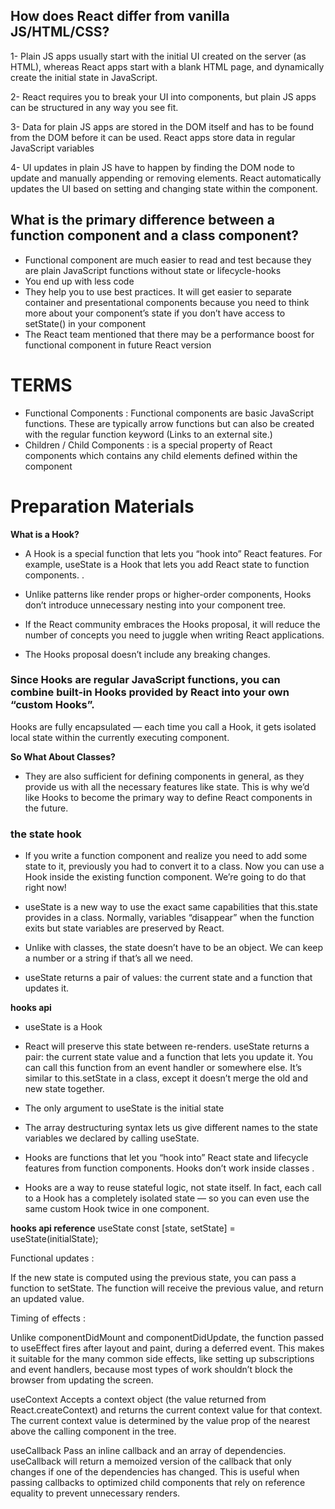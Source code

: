 ## How does React differ from vanilla JS/HTML/CSS?
1- Plain JS apps usually start with the initial UI created on the server (as HTML), whereas React apps start with a blank HTML page, and dynamically create the initial state in JavaScript.

2- React requires you to break your UI into components, but plain JS apps can be structured in any way you see fit.

3- Data for plain JS apps are stored in the DOM itself and has to be found from the DOM before it can be used. React apps store data in regular JavaScript variables

4- UI updates in plain JS have to happen by finding the DOM node to update and manually appending or removing elements. React automatically updates the UI based on setting and changing state within the component.

## What is the primary difference between a function component and a class component?

* Functional component are much easier to read and test because they are plain JavaScript functions without state or lifecycle-hooks
* You end up with less code
* They help you to use best practices. It will get easier to separate container and presentational components because you need to think more about your component’s state if you don’t have access to setState() in your component
* The React team mentioned that there may be a performance boost for functional component in future React version

# TERMS 
   * Functional Components : Functional components are basic JavaScript functions. These are typically arrow functions but can also be created with the regular function keyword (Links to an external site.)
   * Children / Child Components : is a special property of React components which contains any child elements defined within the component

# Preparation Materials

**What is a Hook?** 
  * A Hook is a special function that lets you “hook into” React features. For example, useState is a Hook that lets you add React state to function components. .

  * Unlike patterns like render props or higher-order components, Hooks don’t introduce unnecessary nesting into your component tree.

  * If the React community embraces the Hooks proposal, it will reduce the number of concepts you need to juggle when writing React applications.

  * The Hooks proposal doesn’t include any breaking changes.

### Since Hooks are regular JavaScript functions, you can combine built-in Hooks provided by React into your own “custom Hooks”.
Hooks are fully encapsulated — each time you call a Hook, it gets isolated local state within the currently executing component.

**So What About Classes?**
  * They are also sufficient for defining components in general, as they provide us with all the necessary features like state. This is why we’d like Hooks to become the primary way to define React components in the future.
### the state hook
   * If you write a function component and realize you need to add some state to it, previously you had to convert it to a class. Now you can use a Hook inside the existing function component. We’re going to do that right now!

   * useState is a new way to use the exact same capabilities that this.state provides in a class. Normally, variables “disappear” when the function exits but state variables are preserved by React.

   * Unlike with classes, the state doesn’t have to be an object. We can keep a number or a string if that’s all we need.

   * useState returns a pair of values: the current state and a function that updates it.

**hooks api**
  * useState is a Hook

  * React will preserve this state between re-renders. useState returns a pair: the current state value and a function that lets you update it. You can call this function from an event handler or somewhere else. It’s similar to this.setState in a class, except it doesn’t merge the old and new state together.
 
  * The only argument to useState is the initial state

  * The array destructuring syntax lets us give different names to the state variables we declared by calling useState.

  * Hooks are functions that let you “hook into” React state and lifecycle features from function components. Hooks don’t work inside classes .

  * Hooks are a way to reuse stateful logic, not state itself. In fact, each call to a Hook has a completely isolated state — so you can even use the same custom Hook twice in one component.

**hooks api reference**
useState
const [state, setState] = useState(initialState);

Functional updates :

If the new state is computed using the previous state, you can pass a function to setState. The function will receive the previous value, and return an updated value.

Timing of effects :

Unlike componentDidMount and componentDidUpdate, the function passed to useEffect fires after layout and paint, during a deferred event. This makes it suitable for the many common side effects, like setting up subscriptions and event handlers, because most types of work shouldn’t block the browser from updating the screen.

useContext
Accepts a context object (the value returned from React.createContext) and returns the current context value for that context. The current context value is determined by the value prop of the nearest above the calling component in the tree.

useCallback
Pass an inline callback and an array of dependencies. useCallback will return a memoized version of the callback that only changes if one of the dependencies has changed. This is useful when passing callbacks to optimized child components that rely on reference equality to prevent unnecessary renders.

